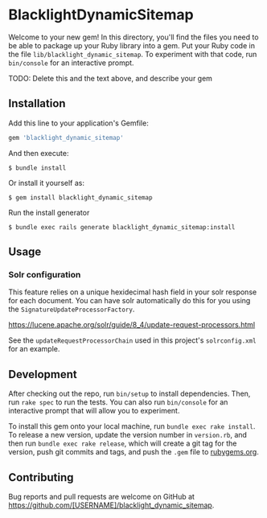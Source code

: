 # BlacklightDynamicSitemap

Welcome to your new gem! In this directory, you'll find the files you need to be able to package up your Ruby library into a gem. Put your Ruby code in the file `lib/blacklight_dynamic_sitemap`. To experiment with that code, run `bin/console` for an interactive prompt.

TODO: Delete this and the text above, and describe your gem

## Installation

Add this line to your application's Gemfile:

```ruby
gem 'blacklight_dynamic_sitemap'
```

And then execute:

    $ bundle install

Or install it yourself as:

    $ gem install blacklight_dynamic_sitemap

Run the install generator

    $ bundle exec rails generate blacklight_dynamic_sitemap:install

## Usage

### Solr configuration
This feature relies on a unique hexidecimal hash field in your solr response for each document.  You can have solr automatically do this for you using the `SignatureUpdateProcessorFactory`.

https://lucene.apache.org/solr/guide/8_4/update-request-processors.html

See the `updateRequestProcessorChain` used in this project's `solrconfig.xml` for an example.

## Development

After checking out the repo, run `bin/setup` to install dependencies. Then, run `rake spec` to run the tests. You can also run `bin/console` for an interactive prompt that will allow you to experiment.

To install this gem onto your local machine, run `bundle exec rake install`. To release a new version, update the version number in `version.rb`, and then run `bundle exec rake release`, which will create a git tag for the version, push git commits and tags, and push the `.gem` file to [rubygems.org](https://rubygems.org).

## Contributing

Bug reports and pull requests are welcome on GitHub at https://github.com/[USERNAME]/blacklight_dynamic_sitemap.
